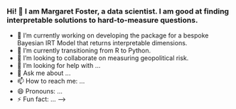 ### Hi! 👋 I am Margaret Foster, a data scientist. I am good at finding interpretable solutions to hard-to-measure questions.
 
- 🔭 I’m currently working on developing the package for a bespoke Bayesian IRT Model that returns interpretable dimensions.
- 🌱 I’m currently transitioning from R to Python.
- 👯 I’m looking to collaborate on measuring geopolitical risk.
- 🤔 I’m looking for help with ...
- 💬 Ask me about ...
- 📫 How to reach me: ...
- 😄 Pronouns: ...
- ⚡ Fun fact: ...
-->

